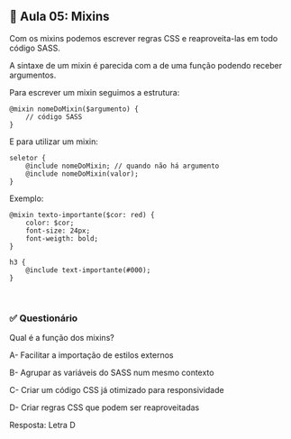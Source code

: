 ## 📝 Aula 05: Mixins
Com os mixins podemos escrever regras CSS e reaproveita-las em todo código SASS. 

A sintaxe de um mixin é parecida com a de uma função podendo receber argumentos.

Para escrever um mixin seguimos a estrutura: 
```
@mixin nomeDoMixin($argumento) {
    // código SASS
}
```

E para utilizar um mixin:
```
seletor {
    @include nomeDoMixin; // quando não há argumento
    @include nomeDoMixin(valor);
}
```

Exemplo:
```
@mixin texto-importante($cor: red) {
    color: $cor;
    font-size: 24px;
    font-weigth: bold;
}

h3 {
    @include text-importante(#000);
}
```

<br>

### ✅ Questionário
Qual é a função dos mixins?

A- Facilitar a importação de estilos externos

B- Agrupar as variáveis do SASS num mesmo contexto

C- Criar um código CSS já otimizado para responsividade

D- Criar regras CSS que podem ser reaproveitadas 

Resposta: Letra D